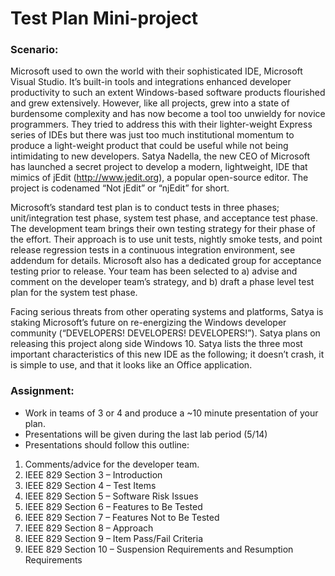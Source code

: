 # Test Plan Mini-project

### Scenario:

Microsoft used to own the world with their sophisticated IDE, Microsoft Visual Studio. It’s built-in
tools and integrations enhanced developer productivity to such an extent Windows-based software
products flourished and grew extensively. However, like all projects, grew into a state of
burdensome complexity and has now become a tool too unwieldy for novice programmers. They
tried to address this with their lighter-weight Express series of IDEs but there was just too much
institutional momentum to produce a light-weight product that could be useful while not being
intimidating to new developers. Satya Nadella, the new CEO of Microsoft has launched a secret
project to develop a modern, lightweight, IDE that mimics of jEdit (http://www.jedit.org), a popular
open-source editor. The project is codenamed “Not jEdit” or “njEdit” for short.

Microsoft’s standard test plan is to conduct tests in three phases; unit/integration test phase, system
test phase, and acceptance test phase. The development team brings their own testing strategy for
their phase of the effort. Their approach is to use unit tests, nightly smoke tests, and point release
regression tests in a continuous integration environment, see addendum for details. Microsoft also
has a dedicated group for acceptance testing prior to release. Your team has been selected to a)
advise and comment on the developer team’s strategy, and b) draft a phase level test plan for the
system test phase.

Facing serious threats from other operating systems and platforms, Satya is staking Microsoft’s
future on re-energizing the Windows developer community (“DEVELOPERS! DEVELOPERS!
DEVELOPERS!”). Satya plans on releasing this project along side Windows 10. Satya lists the three
most important characteristics of this new IDE as the following; it doesn’t crash, it is simple to use,
and that it looks like an Office application.

### Assignment:

* Work in teams of 3 or 4 and produce a ~10 minute presentation of your plan.
* Presentations will be given during the last lab period (5/14)
* Presentations should follow this outline:

1. Comments/advice for the developer team.
2. IEEE 829 Section 3 – Introduction
3. IEEE 829 Section 4 – Test Items
4. IEEE 829 Section 5 – Software Risk Issues
5. IEEE 829 Section 6 – Features to Be Tested
6. IEEE 829 Section 7 – Features Not to Be Tested
7. IEEE 829 Section 8 – Approach
8. IEEE 829 Section 9 – Item Pass/Fail Criteria
9. IEEE 829 Section 10 – Suspension Requirements and Resumption Requirements